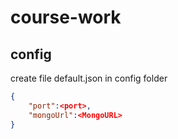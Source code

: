 # course-work
## config
create file default.json in config folder
```json
{
    "port":<port>,
    "mongoUrl":<MongoURL>
}
```
